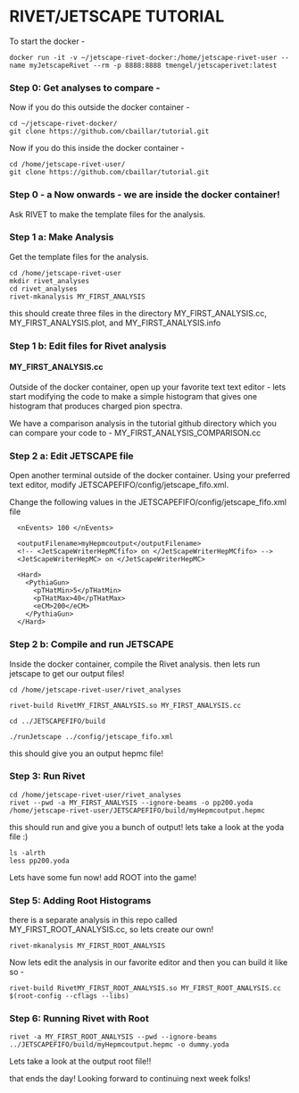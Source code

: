 # RIVET/JETSCAPE TUTORIAL

To start the docker - 
```
docker run -it -v ~/jetscape-rivet-docker:/home/jetscape-rivet-user --name myJetscapeRivet --rm -p 8888:8888 tmengel/jetscaperivet:latest
```

### Step 0: Get analyses to compare - 

Now if you do this outside the docker container - 
```
cd ~/jetscape-rivet-docker/
git clone https://github.com/cbaillar/tutorial.git
```

Now if you do this inside the docker container - 
```
cd /home/jetscape-rivet-user/
git clone https://github.com/cbaillar/tutorial.git
```

### Step 0 - a Now onwards - we are inside the docker container! 

Ask RIVET to make the template files for the analysis.
### Step 1 a: Make Analysis
Get the template files for the analysis.
```
cd /home/jetscape-rivet-user
mkdir rivet_analyses
cd rivet_analyses
rivet-mkanalysis MY_FIRST_ANALYSIS
```
this should create three files in the directory
MY_FIRST_ANALYSIS.cc, MY_FIRST_ANALYSIS.plot, and MY_FIRST_ANALYSIS.info 

### Step 1 b: Edit files for Rivet analysis
#### MY_FIRST_ANALYSIS.cc
Outside of the docker container, open up your favorite text text editor - lets start modifying the code to make a simple histogram that gives one histogram that produces charged pion spectra.

We have a comparison analysis in the tutorial github directory which you can compare your code to - MY_FIRST_ANALYSIS_COMPARISON.cc

### Step 2 a: Edit JETSCAPE file

Open another terminal outside of the docker container. Using your preferred text editor, modify JETSCAPEFIFO/config/jetscape_fifo.xml.

Change the following values in the JETSCAPEFIFO/config/jetscape_fifo.xml file
```
  <nEvents> 100 </nEvents>

  <outputFilename>myHepmcoutput</outputFilename>
  <!-- <JetScapeWriterHepMCfifo> on </JetScapeWriterHepMCfifo> -->
  <JetScapeWriterHepMC> on </JetScapeWriterHepMC>

  <Hard>
    <PythiaGun>
      <pTHatMin>5</pTHatMin>
      <pTHatMax>40</pTHatMax>
      <eCM>200</eCM>
    </PythiaGun>
  </Hard>
```

### Step 2 b: Compile and run JETSCAPE
Inside the docker container, compile the Rivet analysis. then lets run jetscape to get our output files!

```
cd /home/jetscape-rivet-user/rivet_analyses

rivet-build RivetMY_FIRST_ANALYSIS.so MY_FIRST_ANALYSIS.cc

cd ../JETSCAPEFIFO/build

./runJetscape ../config/jetscape_fifo.xml
```
this should give you an output hepmc file! 


### Step 3: Run Rivet

```
cd /home/jetscape-rivet-user/rivet_analyses 
rivet --pwd -a MY_FIRST_ANALYSIS --ignore-beams -o pp200.yoda /home/jetscape-rivet-user/JETSCAPEFIFO/build/myHepmcoutput.hepmc
```

this should run and give you a bunch of output! lets take a look at the yoda file :) 

```
ls -alrth
less pp200.yoda
```

Lets have some fun now! add ROOT into the game! 

### Step 5: Adding Root Histograms

there is a separate analysis in this repo called MY_FIRST_ROOT_ANALYSIS.cc, so lets create our own! 
```
rivet-mkanalysis MY_FIRST_ROOT_ANALYSIS 
```

Now lets edit the analysis in our favorite editor and then you can build it like so - 

```
rivet-build RivetMY_FIRST_ROOT_ANALYSIS.so MY_FIRST_ROOT_ANALYSIS.cc $(root-config --cflags --libs)
```

### Step 6: Running Rivet with Root

```
rivet -a MY_FIRST_ROOT_ANALYSIS --pwd --ignore-beams ../JETSCAPEFIFO/build/myHepmcoutput.hepmc -o dummy.yoda
```
Lets take a look at the output root file!!

that ends the day! Looking forward to continuing next week folks! 
